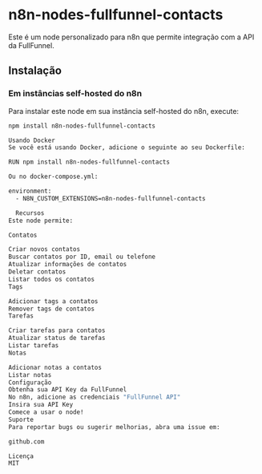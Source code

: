 # n8n-nodes-fullfunnel-contacts

Este é um node personalizado para n8n que permite integração com a API da FullFunnel.

## Instalação

### Em instâncias self-hosted do n8n

Para instalar este node em sua instância self-hosted do n8n, execute:

```bash
npm install n8n-nodes-fullfunnel-contacts

Usando Docker
Se você está usando Docker, adicione o seguinte ao seu Dockerfile:

RUN npm install n8n-nodes-fullfunnel-contacts

Ou no docker-compose.yml:

environment:
  - N8N_CUSTOM_EXTENSIONS=n8n-nodes-fullfunnel-contacts

  Recursos
Este node permite:

Contatos

Criar novos contatos
Buscar contatos por ID, email ou telefone
Atualizar informações de contatos
Deletar contatos
Listar todos os contatos
Tags

Adicionar tags a contatos
Remover tags de contatos
Tarefas

Criar tarefas para contatos
Atualizar status de tarefas
Listar tarefas
Notas

Adicionar notas a contatos
Listar notas
Configuração
Obtenha sua API Key da FullFunnel
No n8n, adicione as credenciais "FullFunnel API"
Insira sua API Key
Comece a usar o node!
Suporte
Para reportar bugs ou sugerir melhorias, abra uma issue em: 

github.com

Licença
MIT
